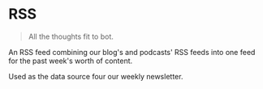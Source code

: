 # RSS

> All the thoughts fit to bot.

An RSS feed combining our blog's and podcasts' RSS feeds into
one feed for the past week's worth of content.

Used as the data source four our weekly newsletter.
